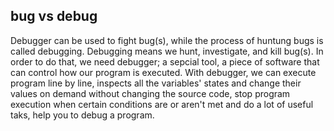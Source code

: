 ## bug vs debug

Debugger can be used to fight bug(s), while the process of huntung bugs is called debugging. Debugging means we hunt, investigate, and kill bug(s). In order to do that, we need debugger; a sepcial tool, a piece of software that can control how our program is executed. With debugger, we can execute program line by line, inspects all the variables' states and change their values on demand without changing the source code, stop program execution when certain conditions are or aren't met and do a lot of useful taks, help you to debug a program.